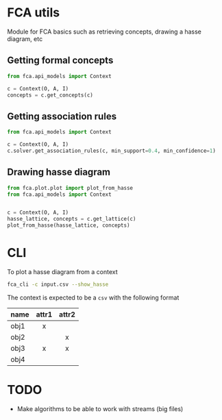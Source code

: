 # FCA utils

Module for FCA basics such as retrieving concepts, drawing a hasse diagram, etc

## Getting formal concepts

```python
from fca.api_models import Context

c = Context(O, A, I)
concepts = c.get_concepts(c)
```

## Getting association rules


```python
from fca.api_models import Context

c = Context(O, A, I)
c.solver.get_association_rules(c, min_support=0.4, min_confidence=1)
```


## Drawing hasse diagram


```python
from fca.plot.plot import plot_from_hasse
from fca.api_models import Context


c = Context(O, A, I)
hasse_lattice, concepts = c.get_lattice(c)
plot_from_hasse(hasse_lattice, concepts)
```

# CLI

To plot a hasse diagram from a context

```bash
fca_cli -c input.csv --show_hasse
```

The context is expected to be a `csv` with the following format

name|attr1|attr2
----|:-----:|:-----:
obj1|x|
obj2||x
obj3|x|x
obj4||

# TODO

- Make algorithms to be able to work with streams (big files)


